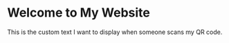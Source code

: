 <!DOCTYPE html>
<html lang="en">
<head>
    <meta charset="UTF-8">
    <meta name="viewport" content="width=device-width, initial-scale=1.0">
    <title>My Custom Text</title>
</head>
<body>
    <h1>Welcome to My Website</h1>
    <p>This is the custom text I want to display when someone scans my QR code.</p>
</body>
</html>
